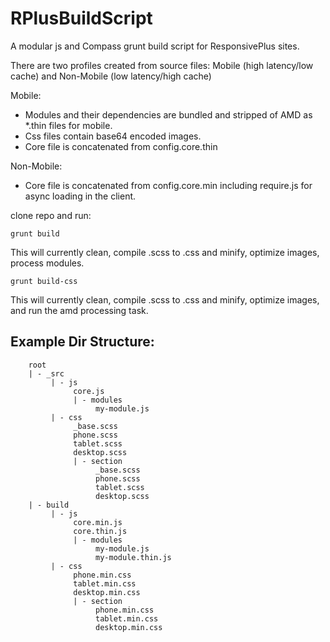 RPlusBuildScript
================

A modular js and Compass grunt build script for ResponsivePlus sites. 

There are two profiles created from source files: Mobile (high latency/low cache) and Non-Mobile (low latency/high cache)

Mobile:

*   Modules and their dependencies are bundled and stripped of AMD as *.thin files for mobile. 
*   Css files contain base64 encoded images.
*   Core file is concatenated from config.core.thin

Non-Mobile:

*   Core file is concatenated from config.core.min including require.js for async loading in the client.


clone repo and run:

```
grunt build
```

This will currently clean, compile .scss to .css and minify, optimize images, process modules.


```
grunt build-css
```

This will currently clean, compile .scss to .css and minify, optimize images, and run the amd processing task.


Example Dir Structure:
---
```
    root
    | - _src
         | - js
              core.js
              | - modules
                   my-module.js
         | - css
              _base.scss
              phone.scss
              tablet.scss
              desktop.scss
              | - section
                   _base.scss
                   phone.scss
                   tablet.scss
                   desktop.scss
    | - build
         | - js
              core.min.js
              core.thin.js
              | - modules
                   my-module.js
                   my-module.thin.js
         | - css
              phone.min.css
              tablet.min.css
              desktop.min.css
              | - section
                   phone.min.css
                   tablet.min.css
                   desktop.min.css
    
```
